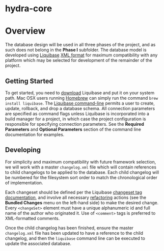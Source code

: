 hydra-core
=======================

Overview
==
The database design will be used in all three phases of the project, and as such
does not belong in the **Phase I** subfolder. The database model is developed
using [Liquibase](http://www.liquibase.org/) [XML
format](http://www.liquibase.org/documentation/xml_format.html) for maximum
compatibility with any platform which may be selected for development of the
remainder of the project.

Getting Started
--
To get started, you need to
[download](http://www.liquibase.org/download/index.html) Liquibase and put it on
your system path.  Mac OSX users running [Homebrew](http://brew.sh/) can simply
run the command `brew install liquibase`. The [Liquibase
command-line](http://www.liquibase.org/documentation/command_line.html) permits
a user to create, update, rollback, and drop a database schema. All connection
parameters are specified as command flags unless Liquibase is incorporated into
a build manager for a project, in which case the project configuration is
responsible for specifying connection parameters. See the **Required
Parameters** and **Optional Parameters** section of the command line
documentation for examples.

Developing
--
For simplicity and maximum compatibility with future framework selection, we
will work with a master `changelog.xml` file which will contain references to
child changelogs to be applied to the database. Each child changelog will be
numbered for the filesystem sort order to match the chronological order of
implementation.

Each changeset should be defined per the Liquibase [changeset tag
documentation](http://www.liquibase.org/documentation/changeset.html), and
involve all necessary
[refactoring](http://www.liquibase.org/documentation/changes/index.html) actions
(see the **Bundled Changes** menu on the left-hand side) to make the desired
change. Every `<changeSet>` element must have a unique alphanumeric id and full name
of the author who originated it. Use of `<comment>` tags is preferred to
XML-formatted comments.

Once the child changelog has been finished, ensure the master
`changelog.xml` file has been updated to have a reference to the child
changelog, and then the `liquibase` command line can be executed to update the
associated database.
